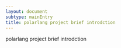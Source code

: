 ```yaml
---
layout: document
subtype: mainEntry
title: polarlang project brief introdction
---
```

polarlang project brief introdction